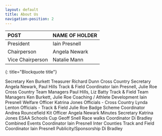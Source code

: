 ```yaml
---
layout: default
title: About Us
navigation-position: 2
---
```


| POST              | NAME OF HOLDER    |
| :-----            | :-------------    |
| President         | Iain Presnell     |
| Chairperson       | Angela Newark     |
| Vice Chairperson	| Natalie Mann      |
{: title="Blockquote title"}


Secretary	Ken Burkett
Treasurer	Richard Dunn
Cross Country Secretary	Angela Newark, Paul Hills
Track & Field Coordinator	Iain Presnell, Julie Roe
Cross Country Team Managers	Paul Hills, Liz Batty
Track & Field Team Managers	Ken Burkett, Julie Roe
Coaching / Athlete Development	Iain Presnell
Welfare Officer	Katrina Jones
Officials - Cross Country	Lynda Lenton
Officials - Track & Field	Julie Roe
Badge Scheme Coordinator	Andrea Rouncefield
Kit Officer	Angela Newark
Minutes Secretary	Katrina Jones
ESAA Schools Cup	Geoff Snell
Race walks Coordinator	Di Bradley
Combined Events Coordinator	Iain Presnell
Inter Counties Track and Field Coordinator	Iain Presnell
Publicity/Sponsorship	Di Bradley